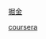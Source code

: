 
[掘金](https://juejin.cn/post/6856374004421722125)


[coursera](https://www.coursera.org/lecture/algorithms-part2/knuth-morris-pratt-TAtDr?isNewUser=true)
